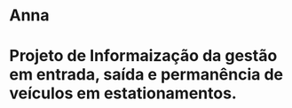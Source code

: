 # Anna
# Projeto de Informaização da gestão em entrada, saída e permanência de veículos em estationamentos. 
